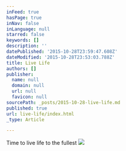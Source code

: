 ```yaml
---
inFeed: true
hasPage: true
inNav: false
inLanguage: null
starred: false
keywords: []
description: ''
datePublished: '2015-10-28T23:59:47.608Z'
dateModified: '2015-10-28T23:53:03.788Z'
title: Live Life
authors: []
publisher:
  name: null
  domain: null
  url: null
  favicon: null
sourcePath: _posts/2015-10-28-live-life.md
published: true
url: live-life/index.html
_type: Article

---
```

Time to live life to the fullest
![](https://the-grid-user-content.s3-us-west-2.amazonaws.com/8fdcd39b-9724-423a-9a4f-81b61fa4493c.jpg)